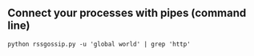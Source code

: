 ## Connect your processes with pipes (command line)

``` shell
python rssgossip.py -u 'global world' | grep 'http' 
```

